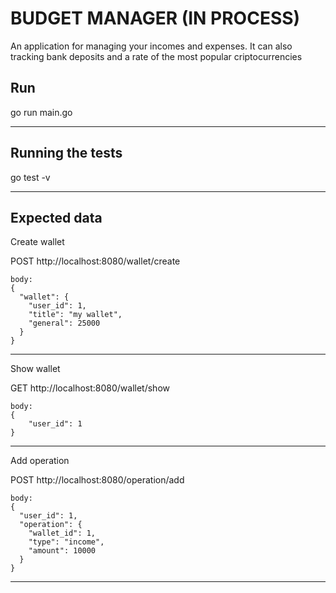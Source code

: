 # BUDGET MANAGER (IN PROCESS)

An application for managing your incomes and expenses.
It can also tracking bank deposits and a rate of the most popular criptocurrencies 

## Run
go run main.go

---

## Running the tests
go test -v

---
## Expected data
Create wallet

POST http://localhost:8080/wallet/create

```
body:
{
  "wallet": {
    "user_id": 1,
    "title": "my wallet",
    "general": 25000
  }
}
```

---

Show wallet

GET http://localhost:8080/wallet/show
```
body:
{
    "user_id": 1
}
```
---

Add operation

POST http://localhost:8080/operation/add
```
body:
{
  "user_id": 1,
  "operation": {
    "wallet_id": 1,
    "type": "income",
    "amount": 10000
  }
}
```
---
